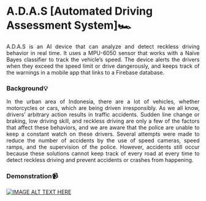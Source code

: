 # A.D.A.S [Automated Driving Assessment System]🏎️
<p align="justify"> A.D.A.S is an AI device that can analyze and detect reckless driving behavior in real time. It uses a MPU-6050 sensor that works with a Naïve Bayes classifier to track the vehicle’s speed. The device alerts the drivers when they exceed the speed limit or drive dangerously, and keeps track of the warnings in a mobile app that links to a Firebase database. </p>

### Background💡
<p align="justify"> In the urban area of Indonesia, there are a lot of vehicles, whether motorcycles or cars, which are being driven irresponsibly. As we all know, drivers’ arbitrary action results in traffic accidents. Sudden line change or braking, low driving skill, and reckless driving are only a few of the factors that affect these behaviors, and we are aware that the police are unable to keep a constant watch on these drivers. Several attempts were made to reduce the number of accidents by the use of speed cameras, speed ramps, and the supervision of the police. However, accidents still occur because these solutions cannot keep track of every road at every time to detect reckless driving and prevent accidents or crashes from happening. </p>

### Demonstration📹
[![IMAGE ALT TEXT HERE](https://img.youtube.com/vi/cnCEyM2lWRw/0.jpg)](https://www.youtube.com/watch?v=cnCEyM2lWRw)
